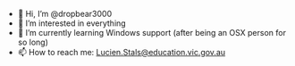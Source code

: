- 👋 Hi, I’m @dropbear3000
- 👀 I’m interested in everything
- 🌱 I’m currently learning Windows support (after being an OSX person for so long)
- 📫 How to reach me: Lucien.Stals@education.vic.gov.au

<!---
dropbear3000/dropbear3000 is a ✨ special ✨ repository because its `README.md` (this file) appears on your GitHub profile.
You can click the Preview link to take a look at your changes.
--->
